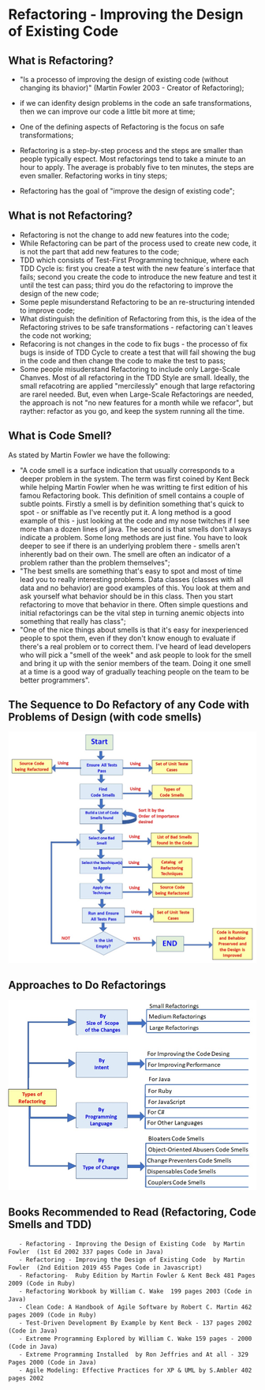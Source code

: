 # Refactoring - Improving the Design of Existing Code

## What is Refactoring?

- "Is a processo of improving the design of existing code (without changing its bhavior)" (Martin Fowler 2003 - Creator of Refactoring);

- if we can idenfity design problems in the code an safe transformations, then we can improve our code a little bit more at time;
- One of the defining aspects of Refactoring is the focus on safe transformations;
- Refactoring is a step-by-step process and the steps are smaller than people typically espect. Most refactorings tend to take a minute to an hour to apply. The average is probably five to ten minutes, the steps are even smaller. Refactoring works in tiny steps;
- Refactoring has the goal of "improve the design of existing code";

## What is not Refactoring?

- Refactoring is not the change to add new features into the code;
- While Refactoring can be part of the process used to create new code, it is not the part that add new features to the code;
- TDD which consists of Test-First Programming technique, where each TDD Cycle is: first you create a test with the new feature´s interface that fails; second you create the code to introduce the new feature and test it until the test can pass; third you do the refactoring to improve the design of the new code;
- Some peple misunderstand Refactoring to be an re-structuring intended to improve code; 
- What distinguish the definition of Refactoring from this, is the idea of the Refactoring strives to be safe transformations - refactoring can´t leaves the code not working;
- Refacoring is not changes in the code to fix bugs - the processo of fix bugs is inside of TDD Cycle to create a test that will fail showing the bug in the code and then change the code to make the test to pass;
- Some people misuderstand Refactoring to include only Large-Scale Chanves. Most of all refactoring in the TDD Style are small. Ideally, the small refacotring are applied "mercilessly" enough that large refactoring are rarel needed. But, even when Large-Scale Refactorings are needed, the approach is not "no new features for a month while we refacor", but rayther: refactor as you go, and keep the system running all the time.

## What is Code Smell?

As stated by Martin Fowler we have the following:

- "A code smell is a surface indication that usually corresponds to a deeper problem in the system. The term was first coined by Kent Beck while helping Martin Fowler when he was writting te first edition of his famou Refactoring book. This definition of smell contains a couple of subtle points. Firstly a smell is by definition something that's quick to spot - or sniffable as I've recently put it. A long method is a good example of this - just looking at the code and my nose twitches if I see more than a dozen lines of java. The second is that smells don't always indicate a problem. Some long methods are just fine. You have to look deeper to see if there is an underlying problem there - smells aren't inherently bad on their own. The smell are often an indicator of a problem rather than the problem themselves";
- "The best smells are something that's easy to spot and most of time lead you to really interesting problems. Data classes (classes with all data and no behavior) are good examples of this. You look at them and ask yourself what behavior should be in this class. Then you start refactoring to move that behavior in there. Often simple questions and initial refactorings can be the vital step in turning anemic objects into something that really has class";
- "One of the nice things about smells is that it's easy for inexperienced people to spot them, even if they don't know enough to evaluate if there's a real problem or to correct them. I've heard of lead developers who will pick a "smell of the week" and ask people to look for the smell and bring it up with the senior members of the team. Doing it one smell at a time is a good way of gradually teaching people on the team to be better programmers".

## The Sequence to Do Refactory of any Code with Problems of Design (with code smells)

![Flow Chart of Refacorring Process](https://github.com/aridiosilva/courseraITA/blob/main/Image_Flow_of_Refactoring_Process-AridioSIlva_NOV_2020.jpg)

## Approaches to Do Refactorings

![Types of Approaches Related to Refactoring](https://github.com/aridiosilva/courseraITA/blob/main/Image%20-%20Diagram%20about%20the%20Types%20of%20Refactorings%20-%20by%20Aridio%20Silva%20Nov-2020.jpg?raw=true)

## Books Recommended to Read (Refactoring, Code Smells and TDD)

       - Refactoring - Improving the Design of Existing Code  by Martin Fowler  (1st Ed 2002 337 pages Code in Java)
       - Refactoring - Improving the Design of Existing Code  by Martin Fowler  (2nd Edition 2019 455 Pages Code in Javascript)
       - Refactoring-  Ruby Edition by Martin Fowler & Kent Beck 481 Pages 2009 (Code in Ruby)
       - Refactoring Workbook by William C. Wake  199 pages 2003 (Code in Java)
       - Clean Code: A Handbook of Agile Software by Robert C. Martin 462 pages 2009 (Code in Ruby)
       - Test-Driven Development By Example by Kent Beck - 137 pages 2002 (Code in Java)
       - Extreme Programming Explored by William C. Wake 159 pages - 2000 (Code in Java)
       - Extreme Programming Installed  by Ron Jeffries and At all - 329 Pages 2000 (Code in Java) 
       - Agile Modeling: Effective Practices for XP & UML by S.Ambler 402 pages 2002
    
    
